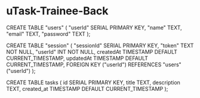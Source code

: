 # uTask-Trainee-Back


CREATE TABLE "users" ( 
    "userId" SERIAL PRIMARY KEY, 
    "name" TEXT, 
    "email" TEXT, 
    "password" TEXT 
);

CREATE TABLE "session" ( 
    "sessionId" SERIAL PRIMARY KEY, 
    "token" TEXT NOT NULL, 
    "userId" INT NOT NULL, 
    createdAt TIMESTAMP DEFAULT CURRENT_TIMESTAMP, 
    updatedAt TIMESTAMP DEFAULT CURRENT_TIMESTAMP, 
    FOREIGN KEY ("userId") REFERENCES "users"("userId") 
);

CREATE TABLE tasks (
    	id SERIAL PRIMARY KEY,
	title TEXT,
	description TEXT,
	created_at TIMESTAMP DEFAULT CURRENT_TIMESTAMP
);
